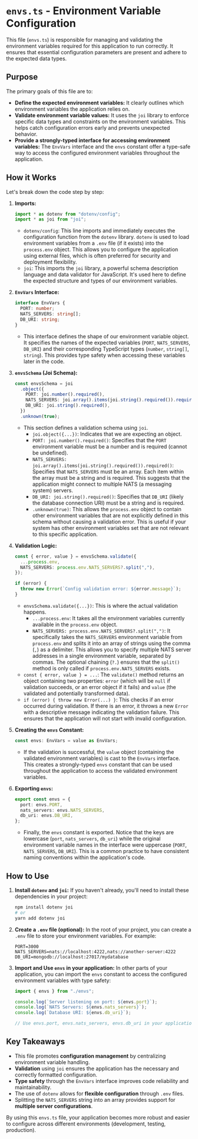 # `envs.ts` - Environment Variable Configuration

This file (`envs.ts`) is responsible for managing and validating the environment variables required for this application to run correctly. It ensures that essential configuration parameters are present and adhere to the expected data types.

## Purpose

The primary goals of this file are to:

- **Define the expected environment variables:** It clearly outlines which environment variables the application relies on.
- **Validate environment variable values:** It uses the `joi` library to enforce specific data types and constraints on the environment variables. This helps catch configuration errors early and prevents unexpected behavior.
- **Provide a strongly-typed interface for accessing environment variables:** The `EnvVars` interface and the `envs` constant offer a type-safe way to access the configured environment variables throughout the application.

## How it Works

Let's break down the code step by step:

1.  **Imports:**

    ```typescript
    import * as dotenv from "dotenv/config";
    import * as joi from "joi";
    ```

    - `dotenv/config`: This line imports and immediately executes the configuration function from the `dotenv` library. `dotenv` is used to load environment variables from a `.env` file (if it exists) into the `process.env` object. This allows you to configure the application using external files, which is often preferred for security and deployment flexibility.
    - `joi`: This imports the `joi` library, a powerful schema description language and data validator for JavaScript. It's used here to define the expected structure and types of our environment variables.

2.  **`EnvVars` Interface:**

    ```typescript
    interface EnvVars {
      PORT: number;
      NATS_SERVERS: string[];
      DB_URI: string;
    }
    ```

    - This interface defines the shape of our environment variable object. It specifies the names of the expected variables (`PORT`, `NATS_SERVERS`, `DB_URI`) and their corresponding TypeScript types (`number`, `string[]`, `string`). This provides type safety when accessing these variables later in the code.

3.  **`envsSchema` (Joi Schema):**

    ```typescript
    const envsSchema = joi
      .object({
        PORT: joi.number().required(),
        NATS_SERVERS: joi.array().items(joi.string().required()).required(),
        DB_URI: joi.string().required(),
      })
      .unknown(true);
    ```

    - This section defines a validation schema using `joi`.
      - `joi.object({...})`: Indicates that we are expecting an object.
      - `PORT: joi.number().required()`: Specifies that the `PORT` environment variable must be a number and is required (cannot be undefined).
      - `NATS_SERVERS: joi.array().items(joi.string().required()).required()`: Specifies that `NATS_SERVERS` must be an array. Each item within the array must be a string and is required. This suggests that the application might connect to multiple NATS (a messaging system) servers.
      - `DB_URI: joi.string().required()`: Specifies that `DB_URI` (likely the database connection URI) must be a string and is required.
      - `.unknown(true)`: This allows the `process.env` object to contain other environment variables that are not explicitly defined in this schema without causing a validation error. This is useful if your system has other environment variables set that are not relevant to this specific application.

4.  **Validation Logic:**

    ```typescript
    const { error, value } = envsSchema.validate({
      ...process.env,
      NATS_SERVERS: process.env.NATS_SERVERS?.split(","),
    });

    if (error) {
      throw new Error(`Config validation error: ${error.message}`);
    }
    ```

    - `envsSchema.validate({...})`: This is where the actual validation happens.
      - `...process.env`: It takes all the environment variables currently available in the `process.env` object.
      - `NATS_SERVERS: process.env.NATS_SERVERS?.split(",")`: It specifically takes the `NATS_SERVERS` environment variable from `process.env` and splits it into an array of strings using the comma (`,`) as a delimiter. This allows you to specify multiple NATS server addresses in a single environment variable, separated by commas. The optional chaining (`?.`) ensures that the `split()` method is only called if `process.env.NATS_SERVERS` exists.
    - `const { error, value } = ...`: The `validate()` method returns an object containing two properties: `error` (which will be `null` if validation succeeds, or an error object if it fails) and `value` (the validated and potentially transformed data).
    - `if (error) { throw new Error(...) }`: This checks if an error occurred during validation. If there is an error, it throws a new `Error` with a descriptive message indicating the validation failure. This ensures that the application will not start with invalid configuration.

5.  **Creating the `envs` Constant:**

    ```typescript
    const envs: EnvVars = value as EnvVars;
    ```

    - If the validation is successful, the `value` object (containing the validated environment variables) is cast to the `EnvVars` interface. This creates a strongly-typed `envs` constant that can be used throughout the application to access the validated environment variables.

6.  **Exporting `envs`:**
    ```typescript
    export const envs = {
      port: envs.PORT,
      nats_servers: envs.NATS_SERVERS,
      db_uri: envs.DB_URI,
    };
    ```
    - Finally, the `envs` constant is exported. Notice that the keys are lowercase (`port`, `nats_servers`, `db_uri`) while the original environment variable names in the interface were uppercase (`PORT`, `NATS_SERVERS`, `DB_URI`). This is a common practice to have consistent naming conventions within the application's code.

## How to Use

1.  **Install `dotenv` and `joi`:**
    If you haven't already, you'll need to install these dependencies in your project:

    ```bash
    npm install dotenv joi
    # or
    yarn add dotenv joi
    ```

2.  **Create a `.env` file (optional):**
    In the root of your project, you can create a `.env` file to store your environment variables. For example:

    ```
    PORT=3000
    NATS_SERVERS=nats://localhost:4222,nats://another-server:4222
    DB_URI=mongodb://localhost:27017/mydatabase
    ```

3.  **Import and Use `envs` in your application:**
    In other parts of your application, you can import the `envs` constant to access the configured environment variables with type safety:

    ```typescript
    import { envs } from "./envs";

    console.log(`Server listening on port: ${envs.port}`);
    console.log(`NATS Servers: ${envs.nats_servers}`);
    console.log(`Database URI: ${envs.db_uri}`);

    // Use envs.port, envs.nats_servers, envs.db_uri in your application logic
    ```

## Key Takeaways

- This file promotes **configuration management** by centralizing environment variable handling.
- **Validation** using `joi` ensures the application has the necessary and correctly formatted configuration.
- **Type safety** through the `EnvVars` interface improves code reliability and maintainability.
- The use of `dotenv` allows for **flexible configuration** through `.env` files.
- Splitting the `NATS_SERVERS` string into an array provides support for **multiple server configurations**.

By using this `envs.ts` file, your application becomes more robust and easier to configure across different environments (development, testing, production).
